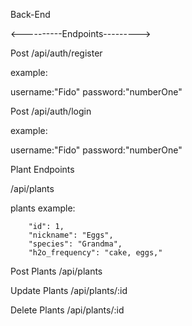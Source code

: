 Back-End

<----------Endpoints--------->

Post /api/auth/register

example:

username:"Fido"
password:"numberOne"

Post /api/auth/login

example:

username:"Fido"
password:"numberOne"

Plant Endpoints

/api/plants

plants example:

        "id": 1,
        "nickname": "Eggs",
        "species": "Grandma",
        "h2o_frequency": "cake, eggs,"

Post Plants /api/plants

Update Plants /api/plants/:id

Delete Plants /api/plants/:id
